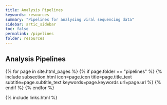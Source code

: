 ```yaml
---
title: Analysis Pipelines
keywords: resources
summary: "Pipelines for analysing viral sequencing data"
sidebar: artic_sidebar
toc: false
permalink: /pipelines
folder: resources
---
```


<div class="row">
    <div class="col-lg-12">
        <h2 class="page-header">Analysis Pipelines</h2>
    </div>
    {% for page in site.html_pages %}
    {% if page.folder == "pipelines" %}
    {% include subsection.html icon=page.icon title=page.title_text subtitle=page.subtitle_text keywords=page.keywords url=page.url %}
    {% endif %}
    {% endfor %}
</div>


{% include links.html %}
